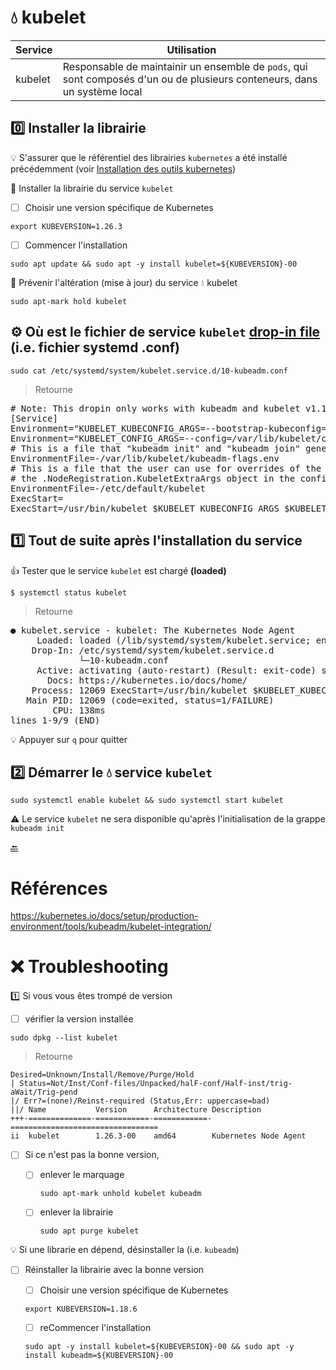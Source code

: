 #  :droplet: kubelet

| Service | Utilisation                                                   |
|---------|--------------------------------------------------------------------------------------------------------------------------|
| kubelet | Responsable de maintainir un ensemble de `pods`, qui sont composés d'un ou de plusieurs conteneurs, dans un système local |

## :zero: Installer la librairie

:bulb: S'assurer que le référentiel des librairies `kubernetes` a été installé précédemment (voir [Installation des outils kubernetes](kube-tools.md#one-installer-le-référentiel-google-cloud))

:round_pushpin: Installer la librairie du service `kubelet`

- [ ] Choisir une version spécifique de Kubernetes

```
export KUBEVERSION=1.26.3
``` 

- [ ] Commencer l'installation

```
sudo apt update && sudo apt -y install kubelet=${KUBEVERSION}-00
```

:round_pushpin:  Prévenir l'altération (mise à jour) du service :droplet: kubelet

```
sudo apt-mark hold kubelet
```


## :gear: Où est le fichier de service `kubelet` [drop-in file](https://stackoverflow.com/questions/59842743/what-is-a-drop-in-file-what-is-a-drop-in-directory-how-to-edit-systemd-service) (i.e. fichier systemd .conf)

```
sudo cat /etc/systemd/system/kubelet.service.d/10-kubeadm.conf
```
> Retourne
<pre>
# Note: This dropin only works with kubeadm and kubelet v1.11+
[Service]
Environment="KUBELET_KUBECONFIG_ARGS=--bootstrap-kubeconfig=/etc/kubernetes/bootstrap-kubelet.conf --kubeconfig=/etc/kubernetes/kubelet.conf"
Environment="KUBELET_CONFIG_ARGS=--config=/var/lib/kubelet/config.yaml"
# This is a file that "kubeadm init" and "kubeadm join" generates at runtime, populating the KUBELET_KUBEADM_ARGS variable dynamically
EnvironmentFile=-/var/lib/kubelet/kubeadm-flags.env
# This is a file that the user can use for overrides of the kubelet args as a last resort. Preferably, the user should use
# the .NodeRegistration.KubeletExtraArgs object in the configuration files instead. KUBELET_EXTRA_ARGS should be sourced from this file.
EnvironmentFile=-/etc/default/kubelet
ExecStart=
ExecStart=/usr/bin/kubelet $KUBELET_KUBECONFIG_ARGS $KUBELET_CONFIG_ARGS $KUBELET_KUBEADM_ARGS $KUBELET_EXTRA_ARGS
</pre>

## :one: Tout de suite après l'installation du service

:+1: Tester que le service `kubelet` est chargé **(loaded)**

```
$ systemctl status kubelet
```
> Retourne
<pre>
● kubelet.service - kubelet: The Kubernetes Node Agent
     Loaded: loaded (/lib/systemd/system/kubelet.service; enabled; vendor preset: enabled)
    Drop-In: /etc/systemd/system/kubelet.service.d
             └─10-kubeadm.conf
     Active: activating (auto-restart) (Result: exit-code) since Fri 2023-03-31 20:46:50 UTC; 6s ago
       Docs: https://kubernetes.io/docs/home/
    Process: 12069 ExecStart=/usr/bin/kubelet $KUBELET_KUBECONFIG_ARGS $KUBELET_CONFIG_ARGS $KUBELET_KUBEADM_ARGS $KUBELET_EXTRA_ARGS (code=exited, >
   Main PID: 12069 (code=exited, status=1/FAILURE)
        CPU: 138ms
lines 1-9/9 (END)
</pre>

:bulb: Appuyer sur `q` pour quitter

## :two: Démarrer le :droplet: service `kubelet`

``` 
sudo systemctl enable kubelet && sudo systemctl start kubelet
```

:warning: Le service `kubelet` ne sera disponible qu'après l'initialisation de la grappe `kubeadm init`

[:back:](../#round_pushpin-installation-des-services)

# Références

https://kubernetes.io/docs/setup/production-environment/tools/kubeadm/kubelet-integration/


# :x: Troubleshooting

:one: Si vous vous êtes trompé de version 

- [ ] vérifier la version installée

```
sudo dpkg --list kubelet
```
> Retourne
```
Desired=Unknown/Install/Remove/Purge/Hold
| Status=Not/Inst/Conf-files/Unpacked/halF-conf/Half-inst/trig-aWait/Trig-pend
|/ Err?=(none)/Reinst-required (Status,Err: uppercase=bad)
||/ Name           Version      Architecture Description
+++-==============-============-============-=================================
ii  kubelet        1.26.3-00    amd64        Kubernetes Node Agent
```

- [ ] Si ce n'est pas la bonne version, 

  - [ ] enlever le marquage

     ```
     sudo apt-mark unhold kubelet kubeadm
     ```

   - [ ] enlever la librairie

     ```
     sudo apt purge kubelet
     ```

:bulb: Si une librarie en dépend, désinstaller la (i.e. `kubeadm`)

- [ ] Réinstaller la librairie avec la bonne version

     - [ ] Choisir une version spécifique de Kubernetes

     ```
     export KUBEVERSION=1.18.6
     ``` 

     - [ ] reCommencer l'installation

     ```
     sudo apt -y install kubelet=${KUBEVERSION}-00 && sudo apt -y install kubeadm=${KUBEVERSION}-00
     ```
